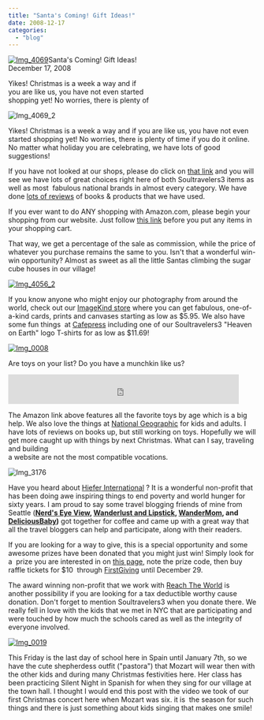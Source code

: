 ```yaml
---
title: "Santa's Coming! Gift Ideas!"
date: 2008-12-17
categories: 
  - "blog"
---
```


[![Img_4069](https://pub-ac94b3f306b24c0dba4238943c97f2e1.r2.dev/2008/12/16/img_4069.jpg "Img_4069")](https://pub-ac94b3f306b24c0dba4238943c97f2e1.r2.dev/photos/uncategorized/2008/12/16/img_4069.jpg)Santa's Coming! Gift Ideas!  
December 17, 2008

Yikes! Christmas is a week a way and if  
you are like us, you have not even started  
shopping yet! No worries, there is plenty of

<!--more-->

![Img_4069_2](https://pub-ac94b3f306b24c0dba4238943c97f2e1.r2.dev/photos/uncategorized/2008/12/16/img_4069_2.jpg)

Yikes! Christmas is a week a way and if you are like us, you have not even started shopping yet! No worries, there is plenty of time if you do it online. No matter what holiday you are celebrating, we have lots of good suggestions!

If you have not looked at our shops, please do click on [that link](https://pub-ac94b3f306b24c0dba4238943c97f2e1.r2.dev/shop.html) and you will see we have lots of great choices right here of both Soultravelers3 items as well as most  fabulous national brands in almost every category. We have done [lots of reviews](https://pub-ac94b3f306b24c0dba4238943c97f2e1.r2.dev/soultravelers3/book_reviews/index.html) of books & products that we have used.

If you ever want to do ANY shopping with Amazon.com, please begin your shopping from our website. Just follow [this link](http://www.amazon.com/exec/obidos/redirect?tag=soultravelers-20&path=subst/home/home.html) before you put any items in your shopping cart.

That way, we get a percentage of the sale as commission, while the price of whatever you purchase remains the same to you. Isn't that a wonderful win-win opportunity? Almost as sweet as all the little Santas climbing the sugar cube houses in our village!

[![Img_4056_2](https://pub-ac94b3f306b24c0dba4238943c97f2e1.r2.dev/2008/12/16/img_4056_2.jpg "Img_4056_2")](https://pub-ac94b3f306b24c0dba4238943c97f2e1.r2.dev/photos/uncategorized/2008/12/16/img_4056_2.jpg)

If you know anyone who might enjoy our photography from around the world, check out our [ImageKind store](http://www.imagekind.com/MemberProfile.aspx?MID=066bd5b5-b070-4fb3-b417-c3039b5801f7) where you can get fabulous, one-of-a-kind cards, prints and canvases starting as low as $5.95. We also have some fun things  at [Cafepress](http://www.cafepress.com/soultravelers3) including one of our Soultravelers3 "Heaven on Earth" logo T-shirts for as low as $11.69!

[![Img_0008](https://pub-ac94b3f306b24c0dba4238943c97f2e1.r2.dev/2008/12/16/img_0008.jpg "Img_0008")](https://pub-ac94b3f306b24c0dba4238943c97f2e1.r2.dev/photos/uncategorized/2008/12/16/img_0008.jpg)

Are toys on your list? Do you have a munchkin like us?

<iframe width="468" scrolling="no" height="60" frameborder="0" src="http://rcm.amazon.com/e/cm?t=soultravelers-20&o=1&p=13&l=ur1&category=holidaytoylist&banner=1C8G5EV4PV73ZEDY63G2&f=ifr" border="0" marginwidth="0" style="border: medium none ;"></iframe>

  

The Amazon link above features all the favorite toys by age which is a big help. We also love the things at [National Geographic](http://shop.nationalgeographic.com/jump.jsp?itemID=1&itemType=HOME_PAGE&code=MR10054) for kids and adults. I have lots of reviews on books up, but still working on toys. Hopefully we will get more caught up with things by next Christmas. What can I say, traveling and building  
a website are not the most compatible vocations.

![Img_3176](https://pub-ac94b3f306b24c0dba4238943c97f2e1.r2.dev/photos/uncategorized/2008/12/16/img_3176.jpg)

Have you heard about [Hiefer International](http://www.heifer.org/) ? It is a wonderful non-profit that has been doing awe inspiring things to end poverty and world hunger for sixty years. I am proud to say some travel blogging friends of mine from Seattle (**[Nerd's Eye View](http://www.nerdseyeview.com/), [Wanderlust and Lipstick](http://www.wanderlustandlipstick.com/), [WanderMom](http://wanderlustandlipstick.com/blogs/wandermom/), and [DeliciousBaby](http://www.deliciousbaby.com/))** got together for coffee and came up with a great way that all the travel bloggers can help and participate, along with their readers.

If you are looking for a way to give, this is a special opportunity and some awesome prizes have been donated that you might just win! Simply look for a  prize you are interested in on [this page](http://wanderlustandlipstick.com/about-beth/passports-with-purpose/ "Passports with Purpose Prizes and Information Page"), note the prize code, then buy raffle tickets for $10  through [FirstGiving](http://www.firstgiving.com/passportswithpurpose "Passports with Purpose Raffle Tickets") until December 29.

The award winning non-profit that we work with [Reach The World](http://www.reachtheworld.org/AboutUs/SupportUs.htm) is another possibility if you are looking for a tax deductible worthy cause donation. Don't forget to mention Soultravelers3 when you donate there. We really fell in love with the kids that we met in NYC that are participating and were touched by how much the schools cared as well as the integrity of everyone involved.

[![Img_0019](https://pub-ac94b3f306b24c0dba4238943c97f2e1.r2.dev/2008/12/16/img_0019.jpg "Img_0019")](https://pub-ac94b3f306b24c0dba4238943c97f2e1.r2.dev/photos/uncategorized/2008/12/16/img_0019.jpg)

This Friday is the last day of school here in Spain until January 7th, so we have the cute shepherdess outfit ("pastora") that Mozart will wear then with the other kids and during many Christmas festivities here. Her class has been practicing Silent Night in Spanish for when they sing for our village at the town hall. I thought I would end this post with the video we took of our first Christmas concert here when Mozart was six. it is  the season for such things and there is just something about kids singing that makes one smile!
